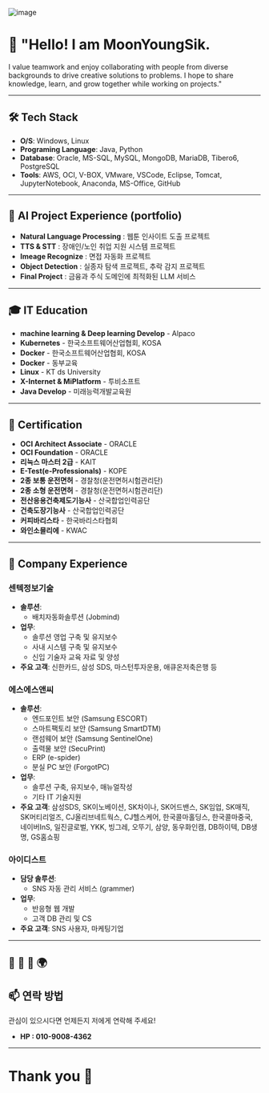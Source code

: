 ![image](https://github.com/user-attachments/assets/81e60655-96a8-455b-864f-fc12dd15d15d) 
# 👋 "Hello! I am MoonYoungSik. 

I value teamwork and enjoy collaborating with people from diverse backgrounds to drive creative solutions to problems. I hope to share knowledge, learn, and grow together while working on projects."

---

## 🛠️ Tech Stack
- **O/S**: Windows, Linux
- **Programing Language**: Java, Python
- **Database**: Oracle, MS-SQL, MySQL, MongoDB, MariaDB, Tibero6, PostgreSQL
- **Tools**: AWS, OCI, V-BOX, VMware, VSCode, Eclipse, Tomcat, JupyterNotebook, Anaconda, MS-Office, GitHub

---

## 📂 AI Project Experience (portfolio)
- **Natural Language Processing** : 웹툰 인사이트 도출 프로젝트
- **TTS & STT** : 장애인/노인 취업 지원 시스템 프로젝트
- **Imeage Recognize** : 면접 자동화 프로젝트
- **Object Detection** : 실종자 탐색 프로젝트, 추락 감지 프로젝트
- **Final Project** : 금융과 주식 도메인에 최적화된 LLM 서비스

---

## 🎓 IT Education
- **machine learning & Deep learning Develop** - Alpaco
- **Kubernetes** - 한국소프트웨어산업협회, KOSA
- **Docker** - 한국소프트웨어산업협회, KOSA
- **Docker** - 동부교육
- **Linux** - KT ds University
- **X-Internet & MiPlatform** - 투비소프트
- **Java Develop** - 미래능력개발교육원

---

## 📜 Certification
- **OCI Architect Associate** - ORACLE
- **OCI Foundation** - ORACLE
- **리눅스 마스터 2급** - KAIT
- **E-Test(e-Professionals)** - KOPE
- **2종 보통 운전면허** - 경찰청(운전면허시험관리단)
- **2종 소형 운전면허** - 경찰청(운전면허시험관리단)
- **전산응용건축제도기능사** - 산국합업인력공단
- **건축도장기능사** - 산국합업인력공단
- **커피바리스타** - 한국바리스타협회
- **와인소믈리에** - KWAC

---

## 👀 Company Experience

### 센텍정보기술
- **솔루션**:
  - 배치자동화솔루션 (Jobmind)
- **업무**:
  - 솔루션 영업 구축 및 유지보수
  - 사내 시스템 구축 및 유지보수
  - 신입 기술자 교육 자료 및 양성
- **주요 고객**: 신한카드, 삼성 SDS, 마스턴투자운용, 애큐온저축은행 등

### 에스에스앤씨
- **솔루션**: 
  - 엔드포인트 보안 (Samsung ESCORT)
  - 스마트팩토리 보안 (Samsung SmartDTM)
  - 랜섬웨어 보안 (Samsung SentinelOne)
  - 출력물 보안 (SecuPrint)
  - ERP (e-spider)
  - 분실 PC 보안 (ForgotPC)
- **업무**:
  - 솔루션 구축, 유지보수, 매뉴얼작성
  - 기타 IT 기술지원
- **주요 고객**: 삼성SDS, SK이노베이션, SK차이나, SK어드밴스, SK임업, SK매직, SK머티리얼즈, CJ올리브네트웍스, CJ헬스케어, 한국콜마홀딩스, 한국콜마중국, 네이버InS, 일진글로벌, YKK, 빙그레, 오뚜기, 삼양, 동우화인캠, DB하이텍, DB생명, GS홈쇼핑

### 아이디스트
- **담당 솔루션**:
  - SNS 자동 관리 서비스 (grammer)
- **업무**:
  - 반응형 웹 개발
  - 고객 DB 관리 및 CS
- **주요 고객**: SNS 사용자, 마케팅기업
---

## 🌟 🌱 🤝 🌍
## 📫 연락 방법
관심이 있으시다면 언제든지 저에게 연락해 주세요!
- **HP : 010-9008-4362**

---

# Thank you 💞️
